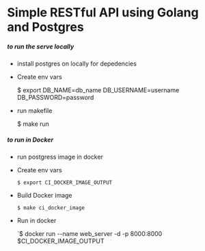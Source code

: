 # Simple RESTful API using Golang and Postgres

##### to run the serve locally
- install postgres on locally for depedencies

- Create env vars

    $ export DB_NAME=db_name DB_USERNAME=username DB_PASSWORD=password

- run makefile

    $ make run

##### to run in Docker
- run postgress image in docker

- Create env vars

    `$ export CI_DOCKER_IMAGE_OUTPUT`

- Build Docker image

    `$ make ci_docker_image`

- Run in docker

    `$ docker run --name web_server -d -p 8000:8000 $CI_DOCKER_IMAGE_OUTPUT